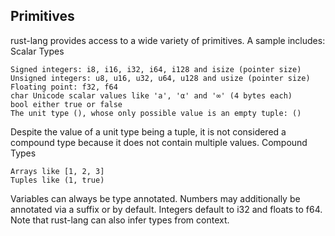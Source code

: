 ## Primitives

rust-lang provides access to a wide variety of primitives. A sample includes:
Scalar Types

    Signed integers: i8, i16, i32, i64, i128 and isize (pointer size)
    Unsigned integers: u8, u16, u32, u64, u128 and usize (pointer size)
    Floating point: f32, f64
    char Unicode scalar values like 'a', 'α' and '∞' (4 bytes each)
    bool either true or false
    The unit type (), whose only possible value is an empty tuple: ()

Despite the value of a unit type being a tuple, it is not considered a compound type because it does not contain
multiple values.
Compound Types

    Arrays like [1, 2, 3]
    Tuples like (1, true)

Variables can always be type annotated. Numbers may additionally be annotated via a suffix or by default. Integers
default to i32 and floats to f64. Note that rust-lang can also infer types from context.